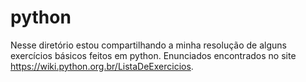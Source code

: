 # python

Nesse diretório estou compartilhando a minha resolução de alguns exercícios básicos feitos em python.
Enunciados encontrados no site https://wiki.python.org.br/ListaDeExercicios.
